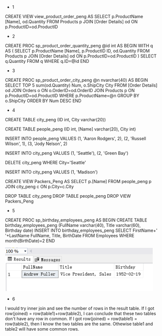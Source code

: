 * 1

CREATE VIEW view_product_order_peng
AS
SELECT p.ProductName [Name], od.Quantity
FROM Products p JOIN [Order Details] od
ON p.ProductID=od.ProductID


* 2

CREATE PROC sp_product_order_quantity_peng
@id int
AS
BEGIN
WITH q
AS
(
SELECT p.ProductName [Name], p.ProductID ID, od.Quantity
FROM Products p JOIN [Order Details] od
ON p.ProductID=od.ProductID
)
SELECT q.Quantity
FROM q WHERE q.ID=@id
END


* 3

CREATE PROC sp_product_order_city_peng
@n nvarchar(40)
AS
BEGIN
SELECT TOP 5 sum(od.Quantity) Num, o.ShipCity City
FROM [Order Details] od JOIN Orders o ON o.OrderID=od.OrderID
JOIN Products p ON p.ProductID=od.ProductID
WHERE p.ProductName=@n
GROUP BY o.ShipCity
ORDER BY Num DESC
END


* 4

CREATE TABLE city_peng
(ID int, City varchar(20))

CREATE TABLE people_peng
(ID int, [Name] varchar(20), City int)

INSERT INTO people_peng
VALUES
(1, 'Aaron Rodgers', 2),
(2, 'Russell Wilson', 1),
(3, 'Jody Nelson', 2)

INSERT INTO city_peng
VALUES
(1, 'Seattle'),
(2, 'Green Bay')

DELETE city_peng WHERE City='Seattle'

INSERT INTO city_peng
VALUES
(1, 'Madison')

CREATE VIEW Packers_Peng
AS
SELECT p.[Name]
FROM people_peng p JOIN city_peng c
ON p.City=c.City

DROP TABLE city_peng
DROP TABLE people_peng
DROP VIEW Packers_Peng


* 5

CREATE PROC sp_birthday_employees_peng
AS
BEGIN
CREATE TABLE birthday_employees_peng
(FullName varchar(40), Title varchar(60), Birthday date)
INSERT INTO birthday_employees_peng
SELECT FirstName+' '+LastName FullName, Title, BirthDate
FROM Employees WHERE month(BirthDate)=2
END

![q5img](https://github.com/coco8472/Antra_Training/blob/main/June23-q5.png)

* 6

I would try inner join and see the number of rows in the result table. If I got row(joined) = row(table1)+row(table2), I can conclude that these two tables don't have any row in common. If I got row(joined) = row(table1) = row(table2), then I know the two tables are the same. Othewise table1 and table2 will have some common rows.
